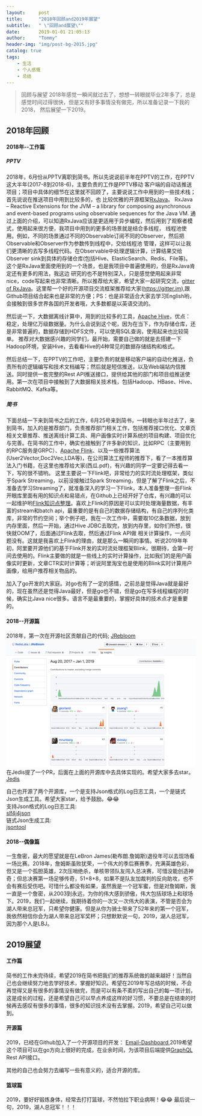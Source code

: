 ```yaml
---
layout:     post
title:      "2018年回顾and2019年展望"
subtitle:   " \"回顾and展望\""
date:       2019-01-01 21:05:13
author:     "Tommy"
header-img: "img/post-bg-2015.jpg"
catalog: true
tags:
    - 生活
    - 个人感慨
    - 总结
---
```


> 回顾与展望
2018年感觉一瞬间就过去了，想想一转眼就毕业2年多了，总是感觉时间过得很快，但是又有好多事情没有做完，所以准备记录一下我的2018，
然后展望一下2019。

## 2018年回顾
#### 2018年--工作篇
##### PPTV
2018年，6月份从PPTV离职到简书。所以先说说前半年在PPTV的工作，在PPTV这大半年(2017-8到2018-6)，主要负责的工作是PPTV移动
客户端的自动话推送项目；项目中具体的细节在这里就不回顾了，主要说说工作中用到的一些技术栈；首先说说在推送项目中用到比较多的，也
比较优雅的开源框架[RxJava](https://github.com/ReactiveX/RxJava)。
RxJava – Reactive Extensions for the JVM – a library for composing asynchronous and event-based programs using observable sequences for the Java VM.
通过上面的介绍，可以知道RxJava应该是更适用于异步编程，然后用到了观察者模式，使用起来很方便，我项目中用到的更多的场景就是结合多线程，
线程池使用。例如，不同的场景通过不同的Observable订阅不同的Observer，然后把Observable和Observer作为参数传到线程中，交给线程池
管理，这样可以让我们更清晰的去写多线程代码。在Observable中处理逻辑计算，计算结果交给Observer sink到具体的存储仓库(包括Hive、ElasticSearch、Redis、File等)。这个是RxJava里面使用到的一个场景，也是我项目中普遍使用的，但是RxJava肯定还有更多的用法，我这边
研究的也不是特别深入，只是感觉使用起来非常nice，code写起来也非常清晰。所以推荐给大家，希望大家一起研究交流，[gitter of RxJava](https://gitter.im/ReactiveX/RxJava)。这里帮一个好的开源项目交流框架推荐给大家(https://gitter.im),跟Github项目结合起来也是非常的方便；PS：也是非常适合大家去学习English哟，会接触到很多世界各国的开发者哦，大多数都是以英语交流的。

然后说一下，大数据离线计算中，用到的比较多的工具，[Apache Hive](https://github.com/apache/hive)，优点： 稳定，处理亿万级数据量。为什么会说到这个呢，因为在当下，作为存储仓库，还是非常普遍的，数据存储到HDFS文件，可以使用SQL查询，使用起来也比较简单。
推荐对大数据感兴趣的同学们，最开始，需要自己做的就是去搭建一下Hadoop环境，安装Hive，去看看Hive的4种常见的数据存储结构和格式。

然后总结一下，在PPTV的工作吧，主要负责的就是移动客户端的自动化推送，负责所有的逻辑编写和技术文档编写；然后就是短信推送，以及Web端站内信推送。同时提供一套完整的Rest API推送接口，提供给其他的部门和项目组推送使用。第一次在项目中接触到了大数据相关技术栈，包括Hadoop、HBase、Hive、RabbitMQ、Kafka等。

##### 简书
下面总结一下来到简书之后的工作，6月25号来到简书，一转眼也半年过去了，来到简书，加入的是推荐部门，负责推荐部门相关工作，包括推荐接口优化、文章页相关文章推荐、推送离线计算工具、用户画像实时计算系统的项目构建、项目优化与完善。在简书的工作中，确实也接触到了许多新的知识，比如RPC（主要用到的RPC服务是GRPC）、[Apache Flink](https://github.com/apache/flink)、以及一些推荐算法(User2Vector,Doc2Vec,LDA等)，在公司算法工程师的推荐下，看了一本推荐算法入门书籍，在这里也推荐给大家(西瓜.pdf)，有兴趣的同学一定要记得去看一下，写的很不错哟。
这里主要说一下Flink吧，非常给力的实时流处理框架，类似于Spark Streaming，以前没接触过Spark Streaming，但是了解了Flink之后，不准备去学习Streaming了，就准备深入的学习一下Flink，本人准备整理一些Flink开眼库里面有用的知识点和易错点，在Github上已经开好了仓库，有兴趣的可以一起维护哟[Flink知识点整理](https://github.com/joyang1/DigAndBuried/blob/master/flink/question.md)。喜欢上Flink的原因是可以实时处理海量数据，有丰富的stream和batch api，最重要的是有自己的数据存储结构，有自己的序列化类库，非常的节约空间；举个例子吧，我在一次工作中，需要取10亿条数据，放到内存里面，然后一开始，通过Hive JDBC去取完，放到内存里，如你们所想，很快就OOM了，后面通过Flink去取，然后通过Flink API做 相关计算操作，一点问题没有。这就是我喜欢上Flink的理由，就是那么一瞬间的事情。听说2019年年初，阿里要开源他们的基于Flink开发的实时流处理框架Blink，很期待，会第一时间去使用的。Flink主要做的就是一些线上的实时计算操作，比如我们的是用户画像实时更新，文章CTR实时计算等；听说阿里淘宝也是使用的Blink实时计算用户画像，给用户推荐相关物品的。

加入了go开发的大家庭。对go也有了一定的感情，之前总是觉得Java就是最好的，现在虽然还是觉得Java最好，但是go也不错，但是go在写多线程编程的时候，确实比Java nice很多。语言不是最重要的，掌握好具体的技术点才是重要的。

#### 2018--开源篇
2018年，第一次在开源社区贡献自己的代码;
[JRebloom](https://github.com/RedisLabs/JReBloom/)
<img src = "/img/jrebloom.png">
在Jedis提了一个PR，后面在上面的开源库中去具体实现的。希望大家多去star。
[Jedis](https://github.com/xetorthio/jedis/pull/1905)

自己也开源了两个开源库，一个是支持Json格式的Log日志工具，一个是链式Json生成工具。希望大家star，给予鼓励。😂😂<br/>
支持Json格式的Log日志工具:<br/>
[slf4j4json](https://github.com/joyang1/slf4j4json)<br/>
链式Json生成工具:<br/>
[jsontool](https://github.com/joyang1/jsontool)

#### 2018--偶像篇
一生詹密，最大的愿望就是在LeBron James(勒布朗.詹姆斯)退役年可以去现场看一场比赛。2018年，詹姆斯虽败犹荣，一个伟大的季后赛赛季，充满英雄色彩，但又是一个孤胆英雄，2次压哨绝杀，单核带领队友闯入总决赛，可惜没能创造神奇；但总决赛第一场足够传奇，51+8+8，如果不是队友加裁判的反向助攻，也不会有赛后受伤吧。可惜什么都没有如果，虽然我是一个冠军蜜，但是对詹姆斯，我一直是一个詹密，从2003到永远，为你的伟大感到骄傲，伟大包括球场上和球场下。2019，我们一起继续，我期待着你的一次又一次伟大的表演，不管是否会为湖人带来总冠军，只希望你健康。但是从你为骑士带来了52年来的第一个冠军，我依然相信你会为湖人带来总冠军奖杯；只想默默说一句，2019，湖人总冠军，因为那个人是LBJ。


## 2019展望
#### 工作篇
简书的工作未完待续，希望2019在简书把我们的推荐系统做的越来越好！当然自己也会继续努力地去学好技术，掌握好知识。希望在2019年写总结的时候，不会再觉得又是有很多的事情没有做完，而是可以有条不紊的写出自己的每一项计划，这是成长的过程，还是希望自己可以早点养成这样的好习惯，不要总是在结束的时候再去感叹有很多的事情，很多的知识技术没有去掌握。2019，希望自己可以做到。

#### 开源篇
2019，已经在Github加入了一个开源项目的开发：
[Email-Dashboard](https://github.com/Email-Dashboard/Email-Dashboard),2019希望这个项目可以在go方向上很好的完成，在业余时间，为该项目后端提供[GraphQL](https://github.com/graphql-go/graphql) Rest API接口。

其他的自己也会努力去编写一些有意义的，适合开源的库。

#### 篮球篇
2019，要好好锻炼身体，经常去打打篮球，不然怕拉下职业病啊！😂😂
最后说一句，2019，湖人总冠军！！！